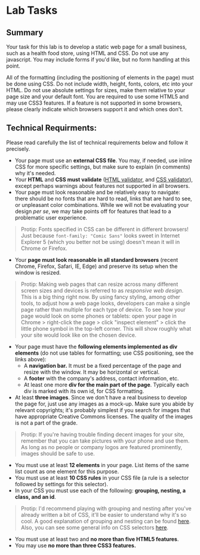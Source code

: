 # Lab Tasks
## Summary
Your task for this lab is to develop a static web page for a small business, such as a health food store, using HTML and CSS. Do not use any javascript. You may include forms if you'd like, but no form handling at this point.

All of the formatting (including the positioning of elements in the page) must be done using CSS. Do not include width, height, fonts, colors, etc into your HTML. Do not use absolute settings for sizes, make them relative to your page size and your default font. You are required to use some HTML5 and may use CSS3 features. If a feature is not supported in some browsers, please clearly indicate which browsers support it and which ones don't. 

## Technical Requirments:
Please read carefully the list of technical requirements below and follow it precisely.

  - Your page must use an **external CSS file**. You may, if needed, use inline CSS for more specific settings, but make sure to explain (in comments) why it's needed.
  - Your **HTML** and **CSS must validate** ([HTML validator](https://validator.w3.org/), and [CSS validator](https://jigsaw.w3.org/css-validator/)), except perhaps warnings about features not supported in all browsers.
  - Your page must look reasonable and be relatively easy to navigate: there should be no fonts that are hard to read, links that are hard to see, or unpleasant color combinations. While we will not be evaluating your design _per se_, we may take points off for features that lead to a problematic user experience.
  
> Protip: Fonts specified in CSS can be different in different browsers! Just because ``font-family: "Comic Sans"`` looks sweet in Internet Explorer 5 (which you better not be using) doesn't mean it will in Chrome or Firefox.

  - Your **page must look reasonable in all standard browsers** (recent Chrome, Firefox, Safari, IE, Edge) and preserve its setup when the window is resized.

> Protip: Making web pages that can resize across many different screen sizes and devices is referred to as _responsive web design_. This is a big thing right now. By using fancy styling, among other tools, to adjust how a web page looks, developers can make a single page rather than multiple for each type of device. To see how your page would look on some phones or tablets: open your page in Chrome > right-click the page > click "inspect element" > click the little phone symbol in the top-left corner. This will show roughly what your site would look like on the chosen device. 

  - Your page must have the **following elements implemented as div elements** (do not use tables for formatting; use CSS positioning, see the links above):
    - A **navigation bar.** It must be a fixed percentage of the page and resize with the window. It may be horizontal or vertical.
    - A **footer** with the company's address, contact information, etc.
    - At least one more **div for the main part of the page**. Typically each div is marked with its own id, for CSS formatting. 
  - At least **three images**. Since we don't have a real business to develop the page for, just use any images as a mock-up. Make sure you abide by relevant copyrights; it's probably simplest if you search for images that have appropriate Creative Commons licenses. The quality of the images is not a part of the grade.

> Protip: If you're having trouble finding decent images for your site, remember that you can take pictures with your phone and use them. As long as no people or company logos are featured prominently, images should be safe to use.

  - You must use at least **12 elements** in your page. List items of the same list count as one element for this purpose.
  - You must use at least **10 CSS rules** in your CSS file (a rule is a selector followed by settings for this selector).
  - In your CSS you must use each of the following: **grouping, nesting, a class, and an id**.
  
> Protip: I'd recommend playing with grouping and nesting after you've already written a bit of CSS, it'll be easier to understand why it's so cool. A good explanation of grouping and nesting can be found [here](http://lmgtfy.com/?q=grouping+and+nesting+css&l=1). Also, you can see some general info on CSS selectors [here](http://www.w3schools.com/cssref/css_selectors.asp).

  - You must use at least two and **no more than five HTML5 features**.
  - You may use **no more than three CSS3 features.** 
